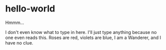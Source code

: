 # hello-world
Hmmm... 

I don't even know what to type in here.
I'll just type anything because no one even reads this.
Roses are red, violets are blue,
I am a Wanderer, and I have no clue.
